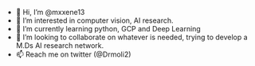 - 👋 Hi, I’m @mxxene13
- 👀 I’m interested in computer vision, AI research.
- 🌱 I’m currently learning python, GCP and Deep Learning
- 💞️ I’m looking to collaborate on whatever is needed, trying to develop a M.Ds AI research network.
- 📫 Reach me on twitter (@Drmoli2)


<!---
mxxene13/mxxene13 is a ✨ special ✨ repository because its `README.md` (this file) appears on your GitHub profile.
You can click the Preview link to take a look at your changes.
--->
